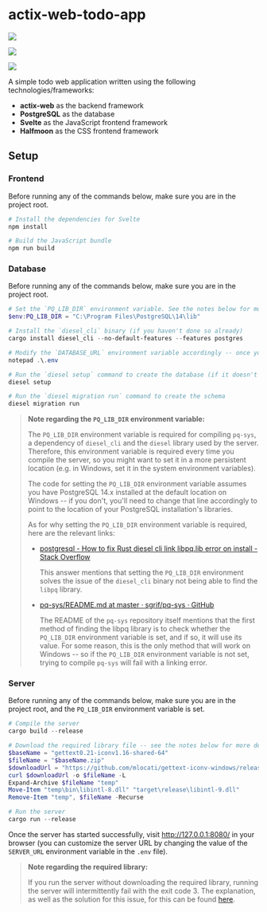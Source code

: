 # actix-web-todo-app

![](https://user-images.githubusercontent.com/45960387/153210881-040bc9f6-3c56-4dba-9cf8-88d2d74fc63b.png)

![](https://user-images.githubusercontent.com/45960387/153211051-0e538045-3019-46f0-afd4-ed4f998d632a.png)

![](https://user-images.githubusercontent.com/45960387/153211103-905a79ab-5599-4d4b-b03a-878d8d9db85e.png)

A simple todo web application written using the following technologies/frameworks:

- **actix-web** as the backend framework
- **PostgreSQL** as the database
- **Svelte** as the JavaScript frontend framework
- **Halfmoon** as the CSS frontend framework

## Setup

### Frontend

Before running any of the commands below, make sure you are in the project root.

```powershell
# Install the dependencies for Svelte
npm install

# Build the JavaScript bundle
npm run build
```

### Database

Before running any of the commands below, make sure you are in the project root.

```powershell
# Set the `PQ_LIB_DIR` environment variable. See the notes below for more details.
$env:PQ_LIB_DIR = "C:\Program Files\PostgreSQL\14\lib"

# Install the `diesel_cli` binary (if you haven't done so already)
cargo install diesel_cli --no-default-features --features postgres

# Modify the `DATABASE_URL` environment variable accordingly -- once you are done, save the file and close the notepad window.
notepad .\.env

# Run the `diesel setup` command to create the database (if it doesn't exist)
diesel setup

# Run the `diesel migration run` command to create the schema
diesel migration run
```

> **Note regarding the `PQ_LIB_DIR` environment variable:**
>
> The `PQ_LIB_DIR` environment variable is required for compiling `pq-sys`, a dependency of `diesel_cli` and the `diesel` library used by the server. Therefore, this environment variable is required every time you compile the server, so you might want to set it in a more persistent location (e.g. in Windows, set it in the system environment variables).
>
> The code for setting the `PQ_LIB_DIR` environment variable assumes you have PostgreSQL 14.x installed at the default location on Windows -- if you don't, you'll need to change that line accordingly to point to the location of your PostgreSQL installation's libraries.
>
> As for why setting the `PQ_LIB_DIR` environment variable is required, here are the relevant links:
>
> - [postgresql - How to fix Rust diesel cli link libpq.lib error on install - Stack Overflow](https://stackoverflow.com/questions/62708607/how-to-fix-rust-diesel-cli-link-libpq-lib-error-on-install/65880244#65880244)
>
>     This answer mentions that setting the `PQ_LIB_DIR` environment solves the issue of the `diesel_cli` binary not being able to find the `libpq` library.
>
> - [pq-sys/README.md at master · sgrif/pq-sys · GitHub](https://github.com/sgrif/pq-sys/blob/master/README.md#building)
>
>     The README of the `pq-sys` repository itself mentions that the first method of finding the libpq library is to check whether the `PQ_LIB_DIR` environment variable is set, and if so, it will use its value. For some reason, this is the only method that will work on Windows -- so if the `PQ_LIB_DIR` environment variable is not set, trying to compile `pq-sys` will fail with a linking error.

### Server

Before running any of the commands below, make sure you are in the project root, and the `PQ_LIB_DIR` environment variable is set.

```powershell
# Compile the server
cargo build --release

# Download the required library file -- see the notes below for more details.
$baseName = "gettext0.21-iconv1.16-shared-64"
$fileName = "$baseName.zip"
$downloadUrl = "https://github.com/mlocati/gettext-iconv-windows/releases/download/v0.21-v1.16/$fileName"
curl $downloadUrl -o $fileName -L
Expand-Archive $fileName "temp"
Move-Item "temp\bin\libintl-8.dll" "target\release\libintl-9.dll"
Remove-Item "temp", $fileName -Recurse

# Run the server
cargo run --release
```

Once the server has started successfully, visit http://127.0.0.1:8080/ in your browser (you can customize the server URL by changing the value of the `SERVER_URL` environment variable in the `.env` file).

> **Note regarding the required library:**
>
> If you run the server without downloading the required library, running the server will intermittently fail with the exit code 3. The explanation, as well as the solution for this issue, for this can be found [here](https://github.com/diesel-rs/diesel/discussions/2947#discussioncomment-2025857).

